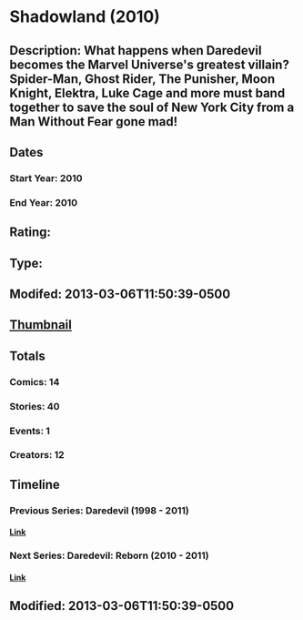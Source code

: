 # Shadowland (2010)
## Description: What happens when Daredevil becomes the Marvel Universe's greatest villain? Spider-Man, Ghost Rider, The Punisher, Moon Knight, Elektra, Luke Cage and more must band together to save the soul of New York City from a Man Without Fear gone mad!
## Dates
### Start Year: 2010
### End Year: 2010
## Rating: 
## Type: 
## Modifed: 2013-03-06T11:50:39-0500
## [Thumbnail](http://i.annihil.us/u/prod/marvel/i/mg/3/60/5137734fb80d3.jpg)
## Totals
### Comics: 14
### Stories: 40
### Events: 1
### Creators: 12
## Timeline
### Previous Series: Daredevil (1998 - 2011)
#### [Link](http://gateway.marvel.com/v1/public/series/449)
### Next Series: Daredevil: Reborn (2010 - 2011)
#### [Link](http://gateway.marvel.com/v1/public/series/12233)
## Modified: 2013-03-06T11:50:39-0500